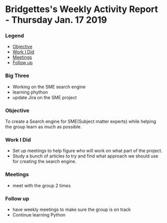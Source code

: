 
# Bridgettes's Weekly Activity Report - Thursday Jan. 17 2019
### Legend
 - [Objective](#objective)
 - [Work I Did](#work-i-did)
 - [Meetings](#meetings)
 - [Follow up](#follow-up)

### Big Three

- Working on the SME search engine
- learning phython
- update Jira on the SME project

### Objective

To create a Search engine for SME(Subject matter experts) while helping the group learn as much as possible. 

### Work I Did

- Set up meetings to help figure who will work on what part of the project.
- Study a bunch of articles to try and find what approach we should use for creating the search engine. 

### Meetings

  - meet with the group 2 times

### Follow up

- have weekly meetings to make sure the group is on track
- Continue learning Python

